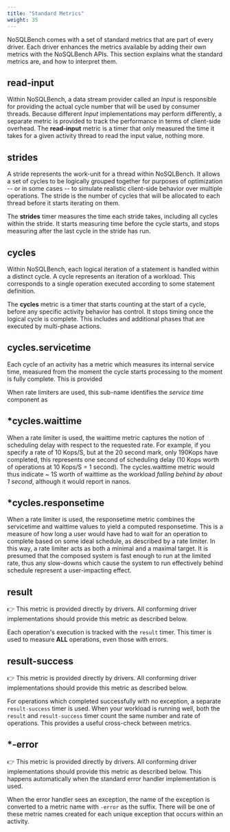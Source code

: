 ```yaml
---
title: "Standard Metrics"
weight: 35
---
```


NoSQLBench comes with a set of standard metrics that are part of every driver. Each driver enhances
the metrics available by adding their own metrics with the NoSQLBench APIs. This section explains
what the standard metrics are, and how to interpret them.

## read-input

Within NoSQLBench, a data stream provider called an _Input_ is responsible for providing the actual
cycle number that will be used by consumer threads. Because different _Input_ implementations may
perform differently, a separate metric is provided to track the performance in terms of client-side
overhead. The **read-input** metric is a timer that only measured the time it takes for a given
activity thread to read the input value, nothing more.

## strides

A stride represents the work-unit for a thread within NoSQLBench. It allows a set of cycles to be
logically grouped together for purposes of optimization -- or in some cases -- to simulate realistic
client-side behavior over multiple operations. The stride is the number of cycles that will be
allocated to each thread before it starts iterating on them.

The **strides** timer measures the time each stride takes, including all cycles within the stride.
It starts measuring time before the cycle starts, and stops measuring after the last cycle in the
stride has run.

## cycles

Within NoSQLBench, each logical iteration of a statement is handled within a distinct cycle. A cycle
represents an iteration of a workload. This corresponds to a single operation executed according to
some statement definition.

The **cycles** metric is a timer that starts counting at the start of a cycle, before any specific
activity behavior has control. It stops timing once the logical cycle is complete. This includes and
additional phases that are executed by multi-phase actions.

## cycles.servicetime

Each cycle of an activity has a metric which measures its internal service time, measured from the
moment the cycle starts processing to the moment is fully complete. This is provided

When rate limiters are used, this sub-name identifies the _service time_ component as

## *cycles.waittime

When a rate limiter is used, the waittime metric captures the notion of scheduling delay with
respect to the requested rate. For example, if you specify a rate of 10 Kops/S, but at the 20 second
mark, only 190Kops have completed, this represents one second of scheduling delay (10 Kops worth of
operations at 10 Kops/S = 1 second). The cycles.waittime metric would thus indicate ~ 1S worth of
waittime as the workload _falling behind by about 1 second_, although it would report in nanos.

## *cycles.responsetime

When a rate limiter is used, the responsetime metric combines the servicetime and waittime values to
yield a computed responsetime. This is a measure of how long a user would have had to wait for an
operation to complete based on some ideal schedule, as described by a rate limiter. In this way, a
rate limiter acts as both a minimal and a maximal target. It is presumed that the composed system is
fast enough to run at the limited rate, thus any slow-downs which cause the system to run
effectively behind schedule represent a user-impacting effect.

## result

👉 This metric is provided directly by drivers. All conforming driver implementations should provide
this metric as described below.

Each operation's execution is tracked with the `result` timer. This timer is used to measure
**ALL** operations, even those with errors.

## result-success

👉 This metric is provided directly by drivers. All conforming driver implementations should provide
this metric as described below.

For operations which completed successfully with no exception, a separate `result-success` timer is
used. When your workload is running well, both the `result` and `result-success` timer count the
same number and rate of operations. This provides a useful cross-check between metrics.

## *-error

👉 This metric is provided directly by drivers. All conforming driver implementations should provide
this metric as described below. This happens automatically when the standard error handler
implementation is used.

When the error handler sees an exception, the name of the exception is converted to a metric name
with `-error` as the suffix. There will be one of these metric names created for each unique
exception that occurs within an activity.




